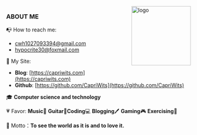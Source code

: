 <img src="https://github-readme-stats.vercel.app/api?username=CapriWits&show_icons=true" alt="logo" height="160" align="right" style="margin: 5px; margin-bottom: 20px;" />

### ABOUT ME

📭 How to reach me: 

- [cwh1027093394@gmail.com](mailto:cwh1027093394@gmail.com)
- [hypocrite30@foxmail.com](mailto:hypocrite30@foxmail.com)

🔗 My Site:

- **Blog**: [https://capriwits.com](https://capriwits.com)
- **Github**: [https://github.com/CapriWits](https://github.com/CapriWits)

🎓 **Computer science and technology**

💗 Favor: **Music**🎵 **Guitar**🎸**Coding**💻 **Blogging**🖊 **Gaming**🎮 **Exercising**💪

📙 Motto：**To see the world as it is and to love it.**
